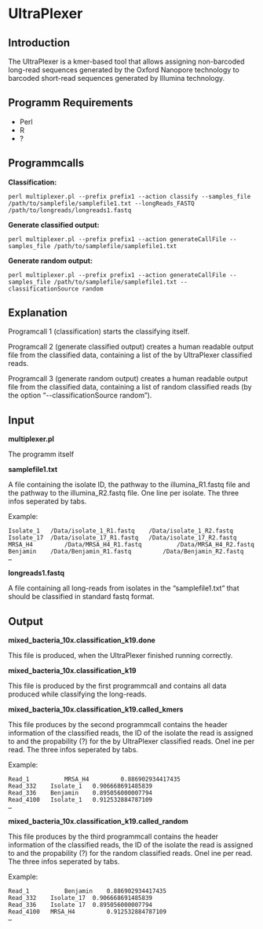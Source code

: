# UltraPlexer
## Introduction
The UltraPlexer is a kmer-based tool that allows assigning non-barcoded long-read sequences generated by the Oxford Nanopore technology to barcoded short-read sequences generated by Illumina technology.


## Programm Requirements

- Perl
- R
- ?


## Programmcalls

**Classification:**
```
perl multiplexer.pl --prefix prefix1 --action classify --samples_file /path/to/samplefile/samplefile1.txt --longReads_FASTQ /path/to/longreads/longreads1.fastq
```
**Generate classified output:**
```
perl multiplexer.pl --prefix prefix1 --action generateCallFile --samples_file /path/to/samplefile/samplefile1.txt
```
**Generate random output:**
```
perl multiplexer.pl --prefix prefix1 --action generateCallFile --samples_file /path/to/samplefile/samplefile1.txt --classificationSource random
```

## Explanation

Programcall 1 (classification) starts the classifying itself.

Programcall 2 (generate classified output) creates a human readable output file from the classified data, containing a list of the by UltraPlexer classified reads.

Programcall 3 (generate random output) creates a human readable output file from the classified data, containing a list of random classified reads (by the option “--classificationSource random”).


## Input

**multiplexer.pl**

The programm itself

**samplefile1.txt**

A file containing the isolate ID, the pathway to the illumina_R1.fastq file and the pathway to the illumina_R2.fastq file. One line per isolate. The three infos seperated by tabs.

Example:
```
Isolate_1	/Data/isolate_1_R1.fastq	/Data/isolate_1_R2.fastq
Isolate_17	/Data/isolate_17_R1.fastq	/Data/isolate_17_R2.fastq
MRSA_H4	        /Data/MRSA_H4_R1.fastq          /Data/MRSA_H4_R2.fastq
Benjamin	/Data/Benjamin_R1.fastq	        /Data/Benjamin_R2.fastq
…
```

**longreads1.fastq**

A file containing all long-reads from isolates in the “samplefile1.txt” that should be classified in standard fastq format.


## Output

**mixed_bacteria_10x.classification_k19.done**

This file is produced, when the UltraPlexer finished running correctly.

**mixed_bacteria_10x.classification_k19**

This file is produced by the first programmcall and contains all data produced while classifying the long-reads.

**mixed_bacteria_10x.classification_k19.called_kmers**

This file produces by the second programmcall contains the header information of the classified reads, the ID of the isolate the read is assigned to and the propability (?) for the by UltraPlexer classified reads. Onel ine per read. The three infos seperated by tabs.

Example: 
```
Read_1	        MRSA_H4         0.886902934417435
Read_332	Isolate_1	0.906668691485839
Read_336	Benjamin	0.895056000007794
Read_4100	Isolate_1	0.912532884787109
…
```

**mixed_bacteria_10x.classification_k19.called_random**

This file produces by the third programmcall contains the header information of the classified reads, the ID of the isolate the read is assigned to and the propability (?) for the random classified reads. Onel ine per read. The three infos seperated by tabs.

Example: 
```
Read_1          Benjamin	0.886902934417435
Read_332	Isolate_17	0.906668691485839
Read_336	Isolate 17 	0.895056000007794
Read_4100	MRSA_H4         0.912532884787109
…
```
